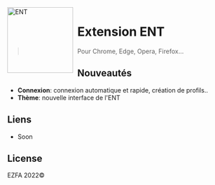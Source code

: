 <img width="150" height="150" align="left" style="float: left; margin: 0 10px 0 0;" alt="ENT" src="https://churchlifejournal.nd.edu/assets/320922/1200x/marianne_logo_france.jpg">  

# Extension ENT

> Pour Chrome, Edge, Opera, Firefox...


## Nouveautés

*  **Connexion**: connexion automatique et rapide, création de profils..
*  **Thème**: nouvelle interface de l'ENT

## Liens

*   Soon

## License
EZFA 2022©
